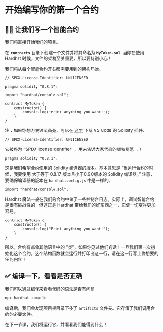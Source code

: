# 开始编写你的第一个合约

## 👨‍💻 让我们写一个智能合约

我们将直接开始我们的项目。

在 **`contracts`** 目录下创建一个文件并将其命名为 **`MyToken.sol`**. 当你在使用  Hardhat 时候，文件的架构至关重要，所以要特别小心！

我们将从每个智能合约开头都需要用到的架构开始。

```solidity
// SPDX-License-Identifier: UNLICENSED

pragma solidity ^0.8.17;

import "hardhat/console.sol";

contract MyToken {
    constructor() {
        console.log("Print anything you want!");
    }
}
```

注：如果你想方便语法高亮，可以在 [这里](https://marketplace.visualstudio.com/items?itemName=JuanBlanco.solidity) 下载 VS Code 的 Solidity 插件.

```solidity
// SPDX-License-Identifier: UNLICENSED
```

它被称为 "SPDX license identifier" ，用来告诉大家代码的版权规范 ：）

```solidity
pragma solidity ^0.8.17;
```

这是我们希望合约使用的 Solidity 编译器的版本。基本意思是 “当运行合约的时候，我要使用 大于等于 0.8.17 版本且小于0.9.0版本的 Solidity 编译器。” 注意，要确保编译器的版本在 `hardhat.config.js` 中是一样的。

```solidity
import "hardhat/console.sol";
```

Hardhat 魔法一般在我们的合约中做了一些控制台日志。实际上，调试智能合约是很有挑战性的，但这正是 Hardhat 带给我们的好东西之一，它使一切变得更加容易。

```solidity
contract MyToken {
    constructor() {
        console.log("Print anything you want!");
    }
}
```

所以，合约有点像其他语言中的 "类"，如果你见过他们的话！一旦我们第一次初始化这个合约，这个结构函数就会运行并打印出这一行，请在这一行写上你想要的任何内容！

## ✅ 编译一下，看看是否正确

我们可以通过编译来看看代码的语法是否有问题

```bash
npx hardhat compile
```

编译后，我们会发现项目根目录下多了 `artifacts` 文件夹。它存储了我们调用合约的必要文件。

在下一节课，我们将运行它，并看看我们能得到什么！
